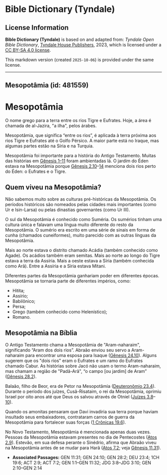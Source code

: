 # Bible Dictionary (Tyndale)

## License Information

**Bible Dictionary (Tyndale)** is based on and adapted from: _Tyndale Open Bible Dictionary_, [Tyndale House Publishers](https://tyndaleopenresources.com/), 2023, which is licensed under a [CC BY-SA 4.0 license](https://creativecommons.org/licenses/by-sa/4.0/legalcode.en).

This markdown version (created `2025-10-06`) is provided under the same license.



--------------------------------

## Mesopotâmia (id: 481559)

Mesopotâmia
===========

O nome grego para a terra entre os rios Tigre e Eufrates. Hoje, a área é chamada de al\-Jazira, "a ilha", pelos árabes.

Mesopotâmia, que significa “entre os rios”, é aplicada à terra próxima aos rios Tigre e Eufrates até o Golfo Pérsico. A maior parte está no Iraque, mas algumas partes estão na Síria e na Turquia.

Mesopotâmia foi importante para a história do Antigo Testamento. Muitas das histórias em [Gênesis 1–11](https://ref.ly/Gen1:1-Gen11:32) foram ambientadas lá. O jardim do Éden estava na Mesopotâmia porque [Gênesis 2\.10](https://ref.ly/Gen2:10-Gen2:14)–[14](https://ref.ly/Gen2:10-Gen2:14) menciona dois rios perto do Éden: o Eufrates e o Tigre.

Quem viveu na Mesopotâmia?
--------------------------

Não sabemos muito sobre as culturas pré\-históricas da Mesopotâmia. Os períodos históricos são nomeados pelas cidades mais importantes (como Ur e Isin\-Larsa) ou pelas dinastias governantes (como Ur III).

O sul da Mesopotâmia é conhecido como Suméria. Os sumérios tinham uma cultura única e falavam uma língua muito diferente do resto da Mesopotâmia. O sumério era escrito em uma série de sinais em forma de cunha (chamados cuneiformes), muito parecido com as outras línguas da Mesopotâmia.

Mais ao norte estava o distrito chamado Acádia (também conhecido como Agade). Os acádios também eram semitas. Mais ao norte ao longo do Tigre estava a terra da Assíria. Mais a oeste estava a Síria (também conhecida como Arã). Entre a Assíria e a Síria estava Mitani.

Diferentes partes da Mesopotâmia ganhariam poder em diferentes épocas. Mesopotâmia se tornaria parte de diferentes impérios, como:

* Hitita;
* Assírio;
* Babilônico;
* Persa;
* Grego (também conhecido como Helenístico);
* Romano.

Mesopotâmia na Bíblia
---------------------

O Antigo Testamento chama a Mesopotâmia de "Aram\-naharaim", significando “Aram dos dois rios”. Abraão enviou seu servo a Aram\-naharaim para encontrar uma esposa para Isaque ([Gênesis 24\.10](https://ref.ly/Gen24:10)). Alguns sugerem que os "dois rios" eram o Eufrates e um ramo do Eufrates chamado Cabur. As histórias sobre Jacó não usam o termo Aram\-naharaim, mas chamam a região de "Padã\-Arã", “o campo \[ou jardim] de Aram” ([Gênesis 28\.2](https://ref.ly/Gen28:2)).

Balaão, filho de Beor, era de Petor na Mesopotâmia ([Deuteronômio 23\.4](https://ref.ly/Deut23:4)). Durante o período dos juízes, Cusã\-Risataim, o rei da Mesopotâmia, oprimiu Israel por oito anos até que Deus os salvou através de Otniel ([Juízes 3\.8](https://ref.ly/Judg3:8-Judg3:10)–[10](https://ref.ly/Judg3:8-Judg3:10)).

Quando os amonitas pensaram que Davi invadiria sua terra porque haviam insultado seus embaixadores, contrataram carros de guerra da Mesopotâmia para fortalecer suas forças ([1 Crônicas 19\.6](https://ref.ly/1Chr19:6)).

No Novo Testamento, Mesopotâmia é mencionada apenas duas vezes. Pessoas da Mesopotâmia estavam presentes no dia de Pentecostes ([Atos 2\.9](https://ref.ly/Acts2:9)). Estevão, em sua defesa perante o Sinédrio, afirma que Abraão viveu na Mesopotâmia antes de se mudar para Harã ([Atos 7\.2](https://ref.ly/Acts7:2); veja [Gênesis 11\.31](https://ref.ly/Gen11:31)).

* **Associated Passages:** GEN 11:31; GEN 24:10; GEN 28:2; DEU 23:4; 1CH 19:6; ACT 2:9; ACT 7:2; GEN 1:1–GEN 11:32; JDG 3:8–JDG 3:10; GEN 2:10–GEN 2:14

